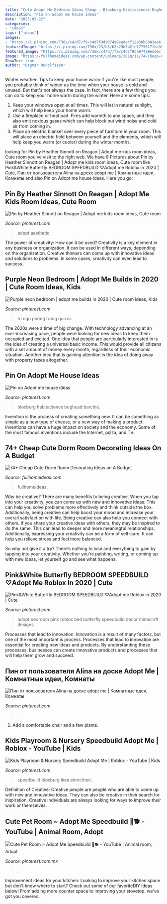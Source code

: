 ```yaml
---
title: "Cute Adopt Me Bedroom Ideas Cheap - Bloxburg Habitaciones Bughead Barchie"
description: "Pin on adopt me house ideas"
date: "2023-02-22"
categories:
- "ideas"
tags: ["ideas"]
images:
- "https://i.pinimg.com/736x/c4/d7/f9/c4d7f9da974a9eadecf12a38b8341ee6.jpg"
featuredImage: "https://i.pinimg.com/736x/23/b3/b2/23b3b2fef7756f7fbc39fe0e762f52ed.jpg"
featured_image: "https://i.pinimg.com/736x/c4/d7/f9/c4d7f9da974a9eadecf12a38b8341ee6.jpg"
image: "https://fullhomeideas.com/wp-content/uploads/2018/11/74-Cheap-Cute-Dorm-Room-Decorating-Ideas-on-A-Budget-42.jpg"
ShowToc: true
author: "Dagmar Runolfsson"
---
```



Winter weather: Tips to keep your home warm
If you're like most people, you probably think of winter as the time when your house is cold and unused. But that's not always the case. In fact, there are a few things you can do to keep your home warm during the winter. Here are some tips:
1) Keep your windows open at all times. This will let in natural sunlight, which will help keep your home warm.
2) Use a fireplace or heat pad. Fires add warmth to any space, and they also emit noxious gases which can help block out wind noise and cold air from coming in.
3) Place an electric blanket over every piece of furniture in your room. This will place an electric field between yourself and the elements, which will help keep you warm (or cooler) during the winter months.

	

		
looking for Pin by Heather Sinnott on Reagan | Adopt me kids room ideas, Cute room you've visit to the right web. We have 8 Pictures about Pin by Heather Sinnott on Reagan | Adopt me kids room ideas, Cute room like Pink&amp;White Butterfly BEDROOM SPEEDBUILD ♡Adopt me Roblox in 2020 | Cute, Пин от пользователя Alina на доске adopt me | Комнатные идеи, Комнаты and also Pin on Adopt me house ideas. Here you go:
		
    
## Pin By Heather Sinnott On Reagan | Adopt Me Kids Room Ideas, Cute Room

<img loading=lazy src="https://i.pinimg.com/736x/5c/63/27/5c63278abce29b9b1fe906ce0c2f210f.jpg" onerror="this.onerror=null;this.src='https://tse4.mm.bing.net/th?id=OIP.8gvfyGCFSMNR55kEtMR6WQHaFO&amp;pid=15.1';" alt="Pin by Heather Sinnott on Reagan | Adopt me kids room ideas, Cute room">

_Source: pinterest.com_

>adopt aesthetic. 

	

The power of creativity: How can it be used?
Creativity is a key element in any business or organization. It can be used in different ways, depending on the organization. Creative thinkers can come up with innovative ideas and solutions to problems. In some cases, creativity can even lead to success.

    
## Purple Neon Bedroom | Adopt Me Builds In 2020 | Cute Room Ideas, Kids

<img loading=lazy src="https://i.pinimg.com/736x/af/f0/fb/aff0fb63cdc5c8f9c0d687da8cda382b.jpg" onerror="this.onerror=null;this.src='https://tse2.mm.bing.net/th?id=OIP.TDnLgYExSsknOwgPoOT-vAHaFL&amp;pid=15.1';" alt="Purple neon bedroom | adopt me builds in 2020 | Cute room ideas, Kids">

_Source: pinterest.com_

>trí ngủ phòng trang quizur. 

	

The 2020s were a time of big change. With technology advancing at an ever-increasing pace, people were looking for new ideas to keep them occupied and excited. One idea that people are particularly interested in is the idea of creating a universal basic income. This would provide all citizens with a set amount of money every month, regardless of their economic situation. Another idea that is gaining attention is the idea of doing away with property taxes altogether.

    
## Pin On Adopt Me House Ideas

<img loading=lazy src="https://i.pinimg.com/736x/c4/d7/f9/c4d7f9da974a9eadecf12a38b8341ee6.jpg" onerror="this.onerror=null;this.src='https://tse1.mm.bing.net/th?id=OIP.fPF-AToei1qlQ3HzXQodDgHaFj&amp;pid=15.1';" alt="Pin on Adopt me house ideas">

_Source: pinterest.com_

>bloxburg habitaciones bughead barchie. 

	

Invention is the process of creating something new. It can be something as simple as a new type of cheese, or a new way of making a product. Inventions can have a huge impact on society and the economy. Some of the most famous inventions include the Internet, pizza, and TV.

    
## 74+ Cheap Cute Dorm Room Decorating Ideas On A Budget

<img loading=lazy src="https://fullhomeideas.com/wp-content/uploads/2018/11/74-Cheap-Cute-Dorm-Room-Decorating-Ideas-on-A-Budget-42.jpg" onerror="this.onerror=null;this.src='https://tse2.mm.bing.net/th?id=OIP.7cICyZQLeKMMpifeHLggAwHaJ4&amp;pid=15.1';" alt="74+ Cheap Cute Dorm Room Decorating Ideas on A Budget">

_Source: fullhomeideas.com_

>fullhomeideas. 

	

Why be creative?
There are many benefits to being creative. When you tap into your creativity, you can come up with new and innovative ideas. This can help you solve problems more effectively and think outside the box. Additionally, being creative can help boost your mood and increase your overall satisfaction with life.
Being creative can also help you connect with others. If you share your creative ideas with others, they may be inspired to do the same. This can lead to deeper and more meaningful relationships. Additionally, expressing your creativity can be a form of self-care. It can help you relieve stress and feel more balanced.

So why not give it a try? There’s nothing to lose and everything to gain by tapping into your creativity. Whether you’re painting, writing, or coming up with new ideas, let yourself go and see what happens.

    
## Pink&amp;White Butterfly BEDROOM SPEEDBUILD ♡Adopt Me Roblox In 2020 | Cute

<img loading=lazy src="https://i.pinimg.com/736x/03/b3/09/03b3098a6827714a3c5dabc90b1b2cc7.jpg" onerror="this.onerror=null;this.src='https://tse3.mm.bing.net/th?id=OIP.CFE9rCsdzK2FwuRPxRL9HAHaEK&amp;pid=15.1';" alt="Pink&amp;White Butterfly BEDROOM SPEEDBUILD ♡Adopt me Roblox in 2020 | Cute">

_Source: pinterest.com_

>adopt bedroom pink roblox bed butterfly speedbuild decor minecraft designs. 

	

Processes that lead to innovation:
Innovation is a result of many factors, but one of the most important is process. Processes that lead to innovation are essential for creating new ideas and products. By understanding these processes, businesses can create innovative products and processes that will help them grow and succeed.

    
## Пин от пользователя Alina на доске Adopt Me | Комнатные идеи, Комнаты

<img loading=lazy src="https://i.pinimg.com/736x/23/b3/b2/23b3b2fef7756f7fbc39fe0e762f52ed.jpg" onerror="this.onerror=null;this.src='https://tse2.mm.bing.net/th?id=OIP.sFwMqfcBMKkW4PuyL5fgUAAAAA&amp;pid=15.1';" alt="Пин от пользователя Alina на доске adopt me | Комнатные идеи, Комнаты">

_Source: pinterest.com_

>. 

	

1. Add a comfortable chair and a few plants. 

    
## Kids Playroom &amp; Nursery Speedbuild Adopt Me | Roblox - YouTube | Kids

<img loading=lazy src="https://i.pinimg.com/736x/01/66/76/016676adaed15018cb401b49ed4c71e0.jpg" onerror="this.onerror=null;this.src='https://tse1.mm.bing.net/th?id=OIP.tOePUWZjKRD66A7L-S4iHwHaFj&amp;pid=15.1';" alt="Kids Playroom &amp; Nursery Speedbuild Adopt Me | Roblox - YouTube | Kids">

_Source: pinterest.com_

>speedbuild bloxburg ikea einrichten. 

	

Definition of Creative:
Creative people are people who are able to come up with new and innovative ideas. They can also be creative in their search for inspiration. Creative individuals are always looking for ways to improve their work or themselves.

    
## Cute Pet Room ~ Adopt Me Speedbuild 💙🐕 - YouTube | Animal Room, Adopt

<img loading=lazy src="https://i.pinimg.com/736x/ce/35/e6/ce35e603f90aaf880e9f19fbb0974405.jpg" onerror="this.onerror=null;this.src='https://tse4.mm.bing.net/th?id=OIP.P9qxsEARFpfzTBzyuJgrSwHaEK&amp;pid=15.1';" alt="Cute Pet Room ~ Adopt Me Speedbuild 💙🐕 - YouTube | Animal room, Adopt">

_Source: pinterest.com.mx_

>. 

	

Improvement ideas for your kitchen:
Looking to improve your kitchen space but don't know where to start? Check out some of our favoriteDIY ideas below! From adding more counter space to improving your stovetop, we've got you covered.

